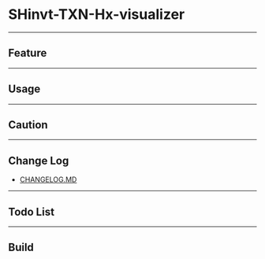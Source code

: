# SHinvt-TXN-Hx-visualizer


---

## Feature


---

## Usage


---

## Caution


---

## Change Log

- [CHANGELOG.MD](https://github.com/syki66/SHinvt-TXN-Hx-visualizer/blob/master/CHANGELOG.MD)

---

## Todo List


---

## Build

